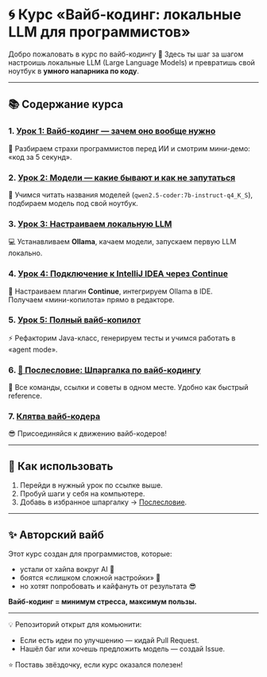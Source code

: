 # 🌀 Курс «Вайб-кодинг: локальные LLM для программистов»

Добро пожаловать в курс по вайб-кодингу 🚀 
Здесь ты шаг за шагом настроишь локальные LLM (Large Language Models) и превратишь свой ноутбук в **умного напарника по коду**.

---

## 📚 Содержание курса

### 1. [Урок 1: Вайб-кодинг — зачем оно вообще нужно](lessons/lesson-1.md)
🤔 Разбираем страхи программистов перед ИИ и смотрим мини-демо: «код за 5 секунд».

### 2. [Урок 2: Модели — какие бывают и как не запутаться](lessons/lesson-2.md)
🧩 Учимся читать названия моделей (`qwen2.5-coder:7b-instruct-q4_K_S`),  
подбираем модель под свой ноутбук.

### 3. [Урок 3: Настраиваем локальную LLM](lessons/lesson-3.md)
💻 Устанавливаем **Ollama**, качаем модели, запускаем первую LLM локально.

### 4. [Урок 4: Подключение к IntelliJ IDEA через Continue](lessons/lesson-4.md)
🔌 Настраиваем плагин **Continue**, интегрируем Ollama в IDE.  
Получаем «мини-копилота» прямо в редакторе.

### 5. [Урок 5: Полный вайб-копилот](lessons/lesson-5.md)
⚡ Рефакторим Java-класс, генерируем тесты и учимся работать в «agent mode».

### 6. [🌊 Послесловие: Шпаргалка по вайб-кодингу](lessons/tldr.md)
📖 Все команды, ссылки и советы в одном месте. Удобно как быстрый reference.

### 7. [Клятва вайб-кодера](lessons/pledge.md)
😎 Присоединяйся к движению вайб-кодеров!

---

## 🚀 Как использовать
1. Перейди в нужный урок по ссылке выше.
2. Пробуй шаги у себя на компьютере.
3. Добавь в избранное шпаргалку → [Послесловие](lessons/tldr.md).

---

## ✨ Авторский вайб
Этот курс создан для программистов, которые:
- устали от хайпа вокруг AI 🤯
- боятся «слишком сложной настройки» 🙈
- но хотят попробовать и кайфануть от результата 😎

**Вайб-кодинг = минимум стресса, максимум пользы.**

---

💡 Репозиторий открыт для комьюнити:
- Если есть идеи по улучшению — кидай Pull Request.
- Нашёл баг или хочешь предложить модель — создай Issue.

⭐️ Поставь звёздочку, если курс оказался полезен!  
